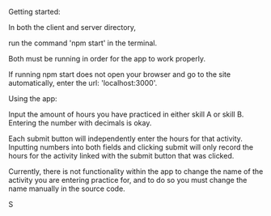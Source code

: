 Getting started:

In both the client and server directory,

run the command 'npm start' in the terminal.

Both must be running in order for the app to work properly.

If running npm start does not open your browser and go to the site automatically, enter the url: 'localhost:3000'.

Using the app:

Input the amount of hours you have practiced in either skill A or skill B. Entering the number with decimals is okay. 

Each submit button will independently enter the hours for that activity. Inputting numbers into both fields and clicking submit will only record the hours for the activity linked with the submit button that was clicked.

Currently, there is not functionality within the app to change the name of the activity you are entering practice for, and to do so you must change the name manually in the source code.

S